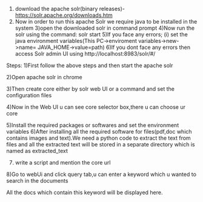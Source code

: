 1) download the apache solr(binary releases)- https://solr.apache.org/downloads.htm
2) Now in order to run this apache Solr we require java to be installed in the system
3)open the downloaded solr in command prompt
4)Now run the solr using the command: solr start
5)If you face any errors; (i) set the java environment variables(This PC->enviroment variables->new->name= JAVA_HOME->value=path)
6)If you dont face any errors then access Solr admin UI using http://localhost:8983/solr/#/

Steps:
1)First follow the above steps and then start the apache solr

2)Open apache solr in chrome

3)Then create core either by solr web UI or a command and set the configuration files

4)Now in the Web UI u can see core selector box,there u can choose ur core

5)Install the required packages or softwares and set the environment variables
6)After installing all the required software for files(pdf,doc which contains images and text).We need a python code to extract the text from files and all the extracted text will be stored in a separate directory which is named as extracted_text 




7) write a script and mention the core url

8)Go to webUi and click query tab,u can enter a keyword which u wanted to search in the documents

All the docs which contain this keyword will be displayed here.




